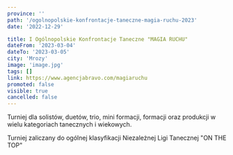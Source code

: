 ```yaml
---
province: ''
path: '/ogolnopolskie-konfrontacje-taneczne-magia-ruchu-2023'
date: '2022-12-29'

title: I Ogólnopolskie Konfrontacje Taneczne "MAGIA RUCHU"
dateFrom: '2023-03-04'
dateTo: '2023-03-05'
city: 'Mrozy'
image: 'image.jpg'
tags: []
link: https://www.agencjabravo.com/magiaruchu
promoted: false
visible: true
cancelled: false
---
```

Turniej dla solistów, duetów, trio, mini formacji, formacji oraz produkcji w wielu kategoriach tanecznych i wiekowych.

Turniej zaliczany do ogólnej klasyfikacji Niezależnej Ligi Tanecznej "ON THE TOP"

